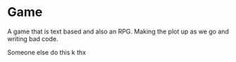 # Game

A game that is text based and also an RPG. Making the plot up as we go and writing bad code. 

Someone else do this k thx
